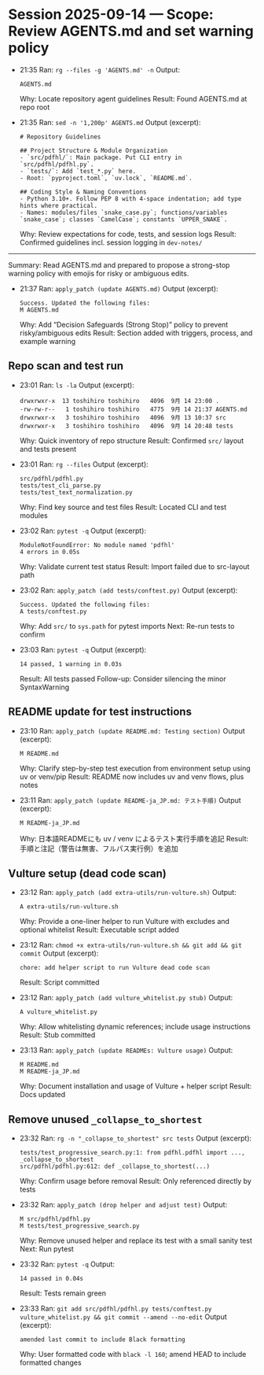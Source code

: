 # Session 2025-09-14 — Scope: Review AGENTS.md and set warning policy

- 21:35 Ran: `rg --files -g 'AGENTS.md' -n`
  Output:
  ```text
  AGENTS.md
  ```
  Why: Locate repository agent guidelines
  Result: Found AGENTS.md at repo root

- 21:35 Ran: `sed -n '1,200p' AGENTS.md`
  Output (excerpt):
  ```text
  # Repository Guidelines

  ## Project Structure & Module Organization
  - `src/pdfhl/`: Main package. Put CLI entry in `src/pdfhl/pdfhl.py`.
  - `tests/`: Add `test_*.py` here.
  - Root: `pyproject.toml`, `uv.lock`, `README.md`.

  ## Coding Style & Naming Conventions
  - Python 3.10+. Follow PEP 8 with 4‑space indentation; add type hints where practical.
  - Names: modules/files `snake_case.py`; functions/variables `snake_case`; classes `CamelCase`; constants `UPPER_SNAKE`.
  ```
  Why: Review expectations for code, tests, and session logs
  Result: Confirmed guidelines incl. session logging in `dev-notes/`

---
Summary: Read AGENTS.md and prepared to propose a strong-stop warning policy with emojis for risky or ambiguous edits.

- 21:37 Ran: `apply_patch (update AGENTS.md)`
  Output (excerpt):
  ```text
  Success. Updated the following files:
  M AGENTS.md
  ```
  Why: Add “Decision Safeguards (Strong Stop)” policy to prevent risky/ambiguous edits
  Result: Section added with triggers, process, and example warning

## Repo scan and test run

- 23:01 Ran: `ls -la`
  Output (excerpt):
  ```text
  drwxrwxr-x  13 toshihiro toshihiro   4096  9月 14 23:00 .
  -rw-rw-r--   1 toshihiro toshihiro   4775  9月 14 21:37 AGENTS.md
  drwxrwxr-x   3 toshihiro toshihiro   4096  9月 13 10:37 src
  drwxrwxr-x   3 toshihiro toshihiro   4096  9月 14 20:48 tests
  ```
  Why: Quick inventory of repo structure
  Result: Confirmed `src/` layout and tests present

- 23:01 Ran: `rg --files`
  Output (excerpt):
  ```text
  src/pdfhl/pdfhl.py
  tests/test_cli_parse.py
  tests/test_text_normalization.py
  ```
  Why: Find key source and test files
  Result: Located CLI and test modules

- 23:02 Ran: `pytest -q`
  Output (excerpt):
  ```text
  ModuleNotFoundError: No module named 'pdfhl'
  4 errors in 0.05s
  ```
  Why: Validate current test status
  Result: Import failed due to src-layout path

- 23:02 Ran: `apply_patch (add tests/conftest.py)`
  Output (excerpt):
  ```text
  Success. Updated the following files:
  A tests/conftest.py
  ```
  Why: Add `src/` to `sys.path` for pytest imports
  Next: Re-run tests to confirm

- 23:03 Ran: `pytest -q`
  Output (excerpt):
  ```text
  14 passed, 1 warning in 0.03s
  ```
  Result: All tests passed
  Follow-up: Consider silencing the minor SyntaxWarning

## README update for test instructions

- 23:10 Ran: `apply_patch (update README.md: Testing section)`
  Output (excerpt):
  ```text
  M README.md
  ```
  Why: Clarify step-by-step test execution from environment setup using uv or venv/pip
  Result: README now includes uv and venv flows, plus notes

- 23:11 Ran: `apply_patch (update README-ja_JP.md: テスト手順)`
  Output (excerpt):
  ```text
  M README-ja_JP.md
  ```
  Why: 日本語READMEにも uv / venv によるテスト実行手順を追記
  Result: 手順と注記（警告は無害、フルパス実行例）を追加

## Vulture setup (dead code scan)

- 23:12 Ran: `apply_patch (add extra-utils/run-vulture.sh)`
  Output:
  ```text
  A extra-utils/run-vulture.sh
  ```
  Why: Provide a one-liner helper to run Vulture with excludes and optional whitelist
  Result: Executable script added

- 23:12 Ran: `chmod +x extra-utils/run-vulture.sh && git add && git commit`
  Output (excerpt):
  ```text
  chore: add helper script to run Vulture dead code scan
  ```
  Result: Script committed

- 23:12 Ran: `apply_patch (add vulture_whitelist.py stub)`
  Output:
  ```text
  A vulture_whitelist.py
  ```
  Why: Allow whitelisting dynamic references; include usage instructions
  Result: Stub committed

- 23:13 Ran: `apply_patch (update READMEs: Vulture usage)`
  Output:
  ```text
  M README.md
  M README-ja_JP.md
  ```
  Why: Document installation and usage of Vulture + helper script
  Result: Docs updated

## Remove unused `_collapse_to_shortest`

- 23:32 Ran: `rg -n "_collapse_to_shortest" src tests`
  Output (excerpt):
  ```text
  tests/test_progressive_search.py:1: from pdfhl.pdfhl import ..., _collapse_to_shortest
  src/pdfhl/pdfhl.py:612: def _collapse_to_shortest(...)
  ```
  Why: Confirm usage before removal
  Result: Only referenced directly by tests

- 23:32 Ran: `apply_patch (drop helper and adjust test)`
  Output:
  ```text
  M src/pdfhl/pdfhl.py
  M tests/test_progressive_search.py
  ```
  Why: Remove unused helper and replace its test with a small sanity test
  Next: Run pytest

- 23:32 Ran: `pytest -q`
  Output:
  ```text
  14 passed in 0.04s
  ```
  Result: Tests remain green

- 23:33 Ran: `git add src/pdfhl/pdfhl.py tests/conftest.py vulture_whitelist.py && git commit --amend --no-edit`
  Output (excerpt):
  ```text
  amended last commit to include Black formatting
  ```
  Why: User formatted code with `black -l 160`; amend HEAD to include formatted changes
